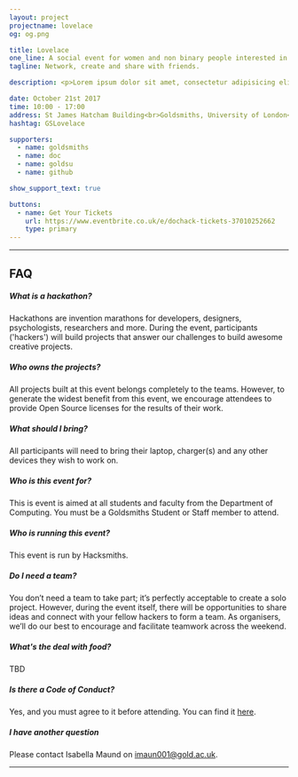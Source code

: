 ```yaml
---
layout: project
projectname: lovelace
og: og.png

title: Lovelace
one_line: A social event for women and non binary people interested in creative tech.
tagline: Network, create and share with friends.

description: <p>Lorem ipsum dolor sit amet, consectetur adipisicing elit. Numquam laborum debitis unde maxime tempore odio similique velit officia adipisci deserunt, repellat, et id illo? Ab iure officia dolor reprehenderit ipsa! Lorem ipsum dolor sit amet, consectetur adipisicing elit. Sapiente aliquid non et similique, qui deleniti autem delectus laborum soluta inventore porro rerum, saepe impedit suscipit voluptates sunt? Aliquam explicabo, beatae?.</p>

date: October 21st 2017
time: 10:00 - 17:00
address: St James Hatcham Building<br>Goldsmiths, University of London<br>London,<br>SE14 6AD
hashtag: GSLovelace

supporters:
  - name: goldsmiths
  - name: doc
  - name: goldsu
  - name: github

show_support_text: true

buttons:
  - name: Get Your Tickets
    url: https://www.eventbrite.co.uk/e/dochack-tickets-37010252662
    type: primary
---
```

<hr>
<section class="project-faq">
  <div class="container">
    <h2>FAQ</h2>
    <div class="row">
      <div class="col-md-4">
        <div class="text-block">
          <h5>What is a hackathon?</h5>
          <p>Hackathons are invention marathons for developers, designers, psychologists, researchers and more. During the event, participants ('hackers') will build projects that answer our challenges to build awesome creative projects.</p>
        </div>
        <div class="text-block">
          <h5>Who owns the projects?</h5>
          <p>All projects built at this event belongs completely to the teams. However, to generate the widest benefit from this event, we encourage attendees to provide Open Source licenses for the results of their work.</p>
        </div>
        <div class="text-block">
          <h5>What should I bring?</h5>
          <p>All participants will need to bring their laptop, charger(s) and any other devices they wish to work on.</p>
        </div>
      </div>
      <div class="col-md-4">
        <div class="text-block">
          <h5>Who is this event for?</h5>
          <p>This is event is aimed at all students and faculty from the Department of Computing. You must be a Goldsmiths Student or Staff member to attend.</p>
        </div>
        <div class="text-block">
          <h5>Who is running this event?</h5>
          <p>This event is run by Hacksmiths.</p>
        </div>
        <div class="text-block">
          <h5>Do I need a team?</h5>
          <p>You don’t need a team to take part; it’s perfectly acceptable to create a solo project. However, during the event itself, there will be opportunities to share ideas and connect with your fellow hackers to form a team. As organisers, we’ll do our best to encourage and facilitate teamwork across the weekend.</p>
        </div>
      </div>
      <div class="col-md-4">
        <div class="text-block">
          <h5>What's the deal with food?</h5>
          <p>TBD</p>
        </div>
        <div class="text-block">
          <h5>Is there a Code of Conduct?</h5>
          <p>Yes, and you must agree to it before attending. You can find it <a href="https://github.com/hacksmiths/code-of-conduct">here</a>.</p>
        </div>
        <div class="text-block">
          <h5>I have another question</h5>
          <p>Please contact Isabella Maund on <a href="mailto:imaun001@gold.ac.uk">imaun001@gold.ac.uk</a>.</p>
        </div>
      </div>
    </div>
  </div>
</section>
<hr>

